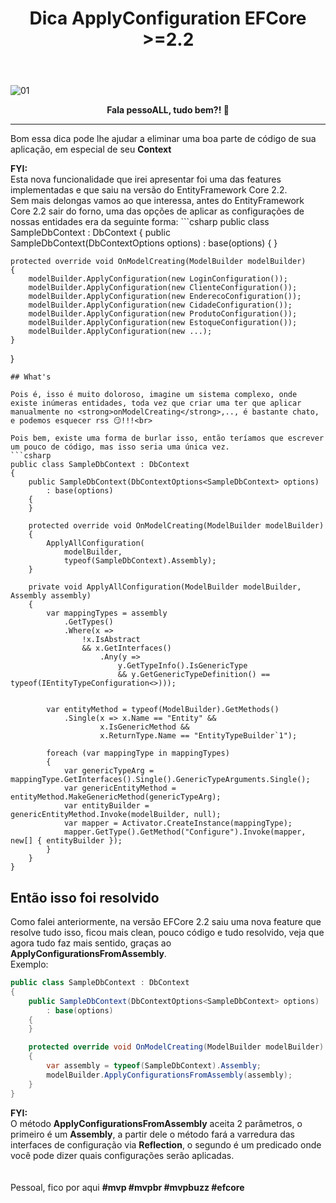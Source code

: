 ﻿---
title: "Dica ApplyConfiguration EFCore >=2.2"
comments: true
excerpt_separator: "Ler mais"
categories:
  - Dica
toc: true
toc_label: "Começando"
---

![01]({{site.url}}{{site.baseurl}}/assets/images/dicas/dicaapplyconfiguration.png)

<center><strong>Fala pessoALL, tudo bem?! 👊</strong></center>
<hr>


Bom essa dica pode lhe ajudar a eliminar uma boa parte de código de sua aplicação, em especial de seu **Context**
<br>
<div class="notice--warning">
<strong>FYI:</strong><br>
Esta nova funcionalidade que irei apresentar foi uma das features implementadas e que saiu na versão do EntityFramework Core 2.2.
</div>
Sem mais delongas vamos ao que interessa, antes do EntityFramework Core 2.2 sair do forno, uma das opções de aplicar as configurações de nossas entidades era da seguinte forma:
```csharp
public class SampleDbContext : DbContext
{
    public SampleDbContext(DbContextOptions<SampleDbContext> options)
        : base(options)
    {
    }

    protected override void OnModelCreating(ModelBuilder modelBuilder)
    {
        modelBuilder.ApplyConfiguration(new LoginConfiguration());
        modelBuilder.ApplyConfiguration(new ClienteConfiguration());
        modelBuilder.ApplyConfiguration(new EnderecoConfiguration());
        modelBuilder.ApplyConfiguration(new CidadeConfiguration());
        modelBuilder.ApplyConfiguration(new ProdutoConfiguration());
        modelBuilder.ApplyConfiguration(new EstoqueConfiguration());
        modelBuilder.ApplyConfiguration(new ...);
    }
}
```
## What's

Pois é, isso é muito doloroso, imagine um sistema complexo, onde existe inúmeras entidades, toda vez que criar uma ter que aplicar manualmente no <strong>onModelCreating</strong>,.., é bastante chato, e podemos esquecer rss 😏!!!<br>

Pois bem, existe uma forma de burlar isso, então teríamos que escrever um pouco de código, mas isso seria uma única vez.
```csharp
public class SampleDbContext : DbContext
{
    public SampleDbContext(DbContextOptions<SampleDbContext> options)
        : base(options)
    {
    }

    protected override void OnModelCreating(ModelBuilder modelBuilder)
    {
        ApplyAllConfiguration(
            modelBuilder, 
            typeof(SampleDbContext).Assembly);
    }

    private void ApplyAllConfiguration(ModelBuilder modelBuilder, Assembly assembly)
    {
        var mappingTypes = assembly
            .GetTypes()
            .Where(x =>
                !x.IsAbstract
                && x.GetInterfaces()
                    .Any(y =>
                        y.GetTypeInfo().IsGenericType
                        && y.GetGenericTypeDefinition() == typeof(IEntityTypeConfiguration<>)));


        var entityMethod = typeof(ModelBuilder).GetMethods()
            .Single(x => x.Name == "Entity" &&
                    x.IsGenericMethod &&
                    x.ReturnType.Name == "EntityTypeBuilder`1");

        foreach (var mappingType in mappingTypes)
        {
            var genericTypeArg = mappingType.GetInterfaces().Single().GenericTypeArguments.Single();
            var genericEntityMethod = entityMethod.MakeGenericMethod(genericTypeArg);
            var entityBuilder = genericEntityMethod.Invoke(modelBuilder, null);
            var mapper = Activator.CreateInstance(mappingType);
            mapper.GetType().GetMethod("Configure").Invoke(mapper, new[] { entityBuilder });
        }
    }
}
```
## Então isso foi resolvido
Como falei anteriormente, na versão EFCore 2.2 saiu uma nova feature que resolve tudo isso, ficou mais clean, 
pouco código e tudo resolvido, veja que agora tudo faz mais sentido, graças ao <strong>ApplyConfigurationsFromAssembly</strong>.<br>
Exemplo:
```csharp
public class SampleDbContext : DbContext
{
    public SampleDbContext(DbContextOptions<SampleDbContext> options)
        : base(options)
    {
    }

    protected override void OnModelCreating(ModelBuilder modelBuilder)
    {
        var assembly = typeof(SampleDbContext).Assembly;
        modelBuilder.ApplyConfigurationsFromAssembly(assembly);
    }
}
```
<div class="notice--warning">
<strong>FYI:</strong><br>
O método <strong>ApplyConfigurationsFromAssembly</strong> aceita 2 parâmetros, o primeiro é um <strong>Assembly</strong>, a partir dele o método fará a varredura das interfaces de configuração via <strong>Reflection</strong>, o segundo é um predicado onde você pode dizer quais configurações serão aplicadas.
</div>
<br><br> 
Pessoal, fico por aqui <strong>#mvp #mvpbr #mvpbuzz #efcore</strong>
